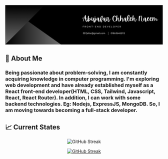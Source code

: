 <img src="banner.png" >

## :bust_in_silhouette: About Me 
### Being passionate about problem-solving, I am constantly acquiring knowledge in computer programming. I'm exploring web development and have already established myself as a React front-end developer(HTML, CSS, Tailwind, Javascript, React, React Router). In addition, I can work with some backend technologies. Eg: Nodejs, ExpressJS, MongoDB. So, I am moving towards becoming a full-stack developer.

## :chart_with_upwards_trend: Current States
<p align="center">
    <img width="60%" src="https://github-readme-streak-stats.herokuapp.com?user=abujafarch&theme=dark&border_radius=5&background=29163F" alt="GitHub Streak" />
</p>

<p align="center"><a href="https://git.io/streak-stats"><img src="https://github-readme-streak-stats.herokuapp.com?user=abujafarch&theme=dark&border_radius=5&card_width=250&background=1F1030&hide_total_contributions=true&hide_longest_streak=true" alt="GitHub Streak" /></a></p>
